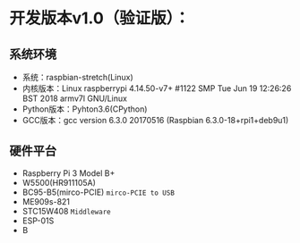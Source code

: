 # 开发版本v1.0（验证版）：

## 系统环境

- 系统：raspbian-stretch(Linux)
- 内核版本：Linux raspberrypi 4.14.50-v7+ #1122 SMP Tue Jun 19 12:26:26 BST 2018 armv7l GNU/Linux
- Python版本：Pyhton3.6(CPython)
- GCC版本：gcc version 6.3.0 20170516 (Raspbian 6.3.0-18+rpi1+deb9u1)

## 硬件平台

- Raspberry Pi 3 Model B+
- W5500(HR911105A)
- BC95-B5(mirco-PCIE) `mirco-PCIE to USB`
- ME909s-821
- STC15W408 `Middleware`
- ESP-01S
- B
